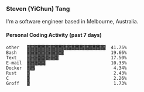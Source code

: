 ### Steven (YiChun) Tang

I'm a software engineer based in Melbourne, Australia.

#### Personal Coding Activity (past 7 days)
```
other   ▓▓▓▓▓▓▓▓▓▓▓▓▓▓▓▓▓▓▓▓▓▓▓▓▓▓▓▓▓▓  41.75%
Bash    ▓▓▓▓▓▓▓▓▓▓▓▓▓▓                  19.66%
Text    ▓▓▓▓▓▓▓▓▓▓▓▓                    17.50%
E-mail  ▓▓▓▓▓▓▓                         10.33%
Docker  ▓▓▓                              4.34%
Rust    ▓                                2.43%
C       ▓                                2.26%
Groff   ▓                                1.73%
```
